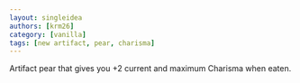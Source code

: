 ```yaml
---
layout: singleidea
authors: [krm26]
category: [vanilla]
tags: [new artifact, pear, charisma]
---
```

Artifact pear that gives you +2 current and maximum Charisma when eaten.
